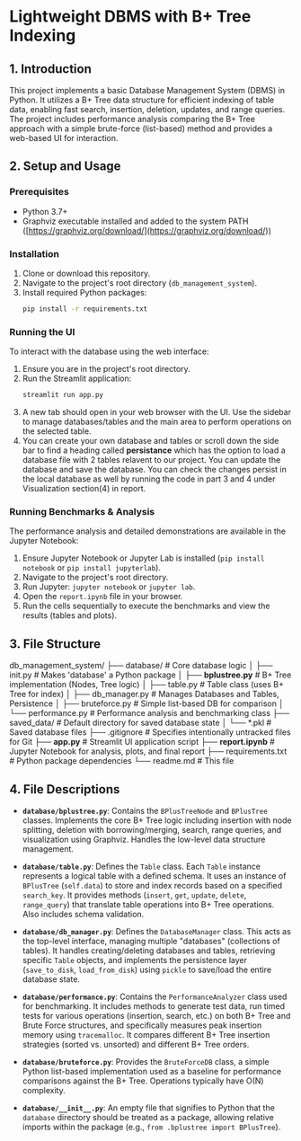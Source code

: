 # Lightweight DBMS with B+ Tree Indexing

## 1. Introduction

This project implements a basic Database Management System (DBMS) in Python. It utilizes a B+ Tree data structure for efficient indexing of table data, enabling fast search, insertion, deletion, updates, and range queries. The project includes performance analysis comparing the B+ Tree approach with a simple brute-force (list-based) method and provides a web-based UI for interaction.

## 2. Setup and Usage

### Prerequisites

*   Python 3.7+
*   Graphviz executable installed and added to the system PATH ([https://graphviz.org/download/](https://graphviz.org/download/))

### Installation

1.  Clone or download this repository.
2.  Navigate to the project's root directory (`db_management_system`).
3.  Install required Python packages:
    ```bash
    pip install -r requirements.txt
    ```

### Running the UI

To interact with the database using the web interface:

1.  Ensure you are in the project's root directory.
2.  Run the Streamlit application:
    ```bash
    streamlit run app.py
    ```
3.  A new tab should open in your web browser with the UI. Use the sidebar to manage databases/tables and the main area to perform operations on the selected table.
4. You can create your own database and tables or scroll down the side bar to find a heading called **persistance** which has the option to load a database file with 2 tables relavent to our project. You can update the database and save the database. You can check the changes persist in the local database as well by running the code in part 3 and 4 under Visualization section(4) in report.

### Running Benchmarks & Analysis

The performance analysis and detailed demonstrations are available in the Jupyter Notebook:

1.  Ensure Jupyter Notebook or Jupyter Lab is installed (`pip install notebook` or `pip install jupyterlab`).
2.  Navigate to the project's root directory.
3.  Run Jupyter: `jupyter notebook` or `jupyter lab`.
4.  Open the `report.ipynb` file in your browser.
5.  Run the cells sequentially to execute the benchmarks and view the results (tables and plots).

## 3. File Structure

db_management_system/
├── database/ # Core database logic
│ ├── init.py # Makes 'database' a Python package
│ ├── **bplustree.py** # B+ Tree implementation (Nodes, Tree logic)
│ ├── table.py # Table class (uses B+ Tree for index)
│ ├── db_manager.py # Manages Databases and Tables, Persistence
│ ├── bruteforce.py # Simple list-based DB for comparison
│ └── performance.py # Performance analysis and benchmarking class
├── saved_data/ # Default directory for saved database state
│ └── *.pkl # Saved database files
├── .gitignore # Specifies intentionally untracked files for Git
├── **app.py** # Streamlit UI application script
├── **report.ipynb** # Jupyter Notebook for analysis, plots, and final report
├── requirements.txt # Python package dependencies
└── readme.md # This file

## 4. File Descriptions

*   **`database/bplustree.py`**: Contains the `BPlusTreeNode` and `BPlusTree` classes. Implements the core B+ Tree logic including insertion with node splitting, deletion with borrowing/merging, search, range queries, and visualization using Graphviz. Handles the low-level data structure management.

*   **`database/table.py`**: Defines the `Table` class. Each `Table` instance represents a logical table with a defined schema. It uses an instance of `BPlusTree` (`self.data`) to store and index records based on a specified `search_key`. It provides methods (`insert`, `get`, `update`, `delete`, `range_query`) that translate table operations into B+ Tree operations. Also includes schema validation.

*   **`database/db_manager.py`**: Defines the `DatabaseManager` class. This acts as the top-level interface, managing multiple "databases" (collections of tables). It handles creating/deleting databases and tables, retrieving specific `Table` objects, and implements the persistence layer (`save_to_disk`, `load_from_disk`) using `pickle` to save/load the entire database state.

*   **`database/performance.py`**: Contains the `PerformanceAnalyzer` class used for benchmarking. It includes methods to generate test data, run timed tests for various operations (insertion, search, etc.) on both B+ Tree and Brute Force structures, and specifically measures peak insertion memory using `tracemalloc`. It compares different B+ Tree insertion strategies (sorted vs. unsorted) and different B+ Tree orders.

*   **`database/bruteforce.py`**: Provides the `BruteForceDB` class, a simple Python list-based implementation used as a baseline for performance comparisons against the B+ Tree. Operations typically have O(N) complexity.

*   **`database/__init__.py`**: An empty file that signifies to Python that the `database` directory should be treated as a package, allowing relative imports within the package (e.g., `from .bplustree import BPlusTree`).

